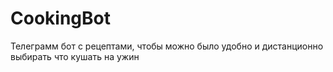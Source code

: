 # CookingBot
Телеграмм бот с рецептами, чтобы можно было удобно и дистанционно выбирать что кушать на ужин
